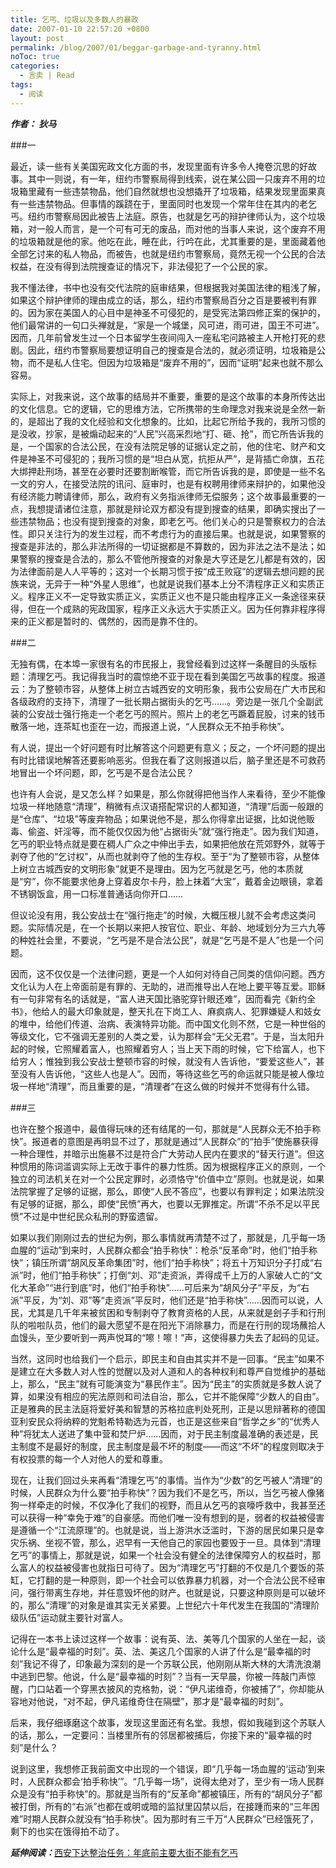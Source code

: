 ```yaml
---
title: 乞丐、垃圾以及多数人的暴政
date: 2007-01-10 22:57:20 +0800
layout: post
permalink: /blog/2007/01/beggar-garbage-and-tyranny.html
noToc: true
categories:
  - 言卖 | Read
tags:
  - 阅读
---
```

***作者： 狄马***

###一

最近，读一些有关美国宪政文化方面的书，发现里面有许多令人掩卷沉思的好故事。其中一则说，有一年，纽约市警察局得到线索，说在某公园一只废弃不用的垃圾箱里藏有一些违禁物品，他们自然就想也没想撬开了垃圾箱，结果发现里面果真有一些违禁物品。但事情的蹊跷在于，里面同时也发现一个常年住在其内的老乞丐。纽约市警察局因此被告上法庭。原告，也就是乞丐的辩护律师认为，这个垃圾箱，对一般人而言，是一个可有可无的废品，而对他的当事人来说，这个废弃不用的垃圾箱就是他的家。他吃在此，睡在此，行吟在此，尤其重要的是，里面藏着他全部乞讨来的私人物品，而被告，也就是纽约市警察局，竟然无视一个公民的合法权益，在没有得到法院搜查证的情况下，非法侵犯了一个公民的家。

我不懂法律，书中也没有交代法院的庭审结果，但根据我对美国法律的粗浅了解，如果这个辩护律师的理由成立的话，那么，纽约市警察局百分之百是要被判有罪的。因为家在美国人的心目中是神圣不可侵犯的，是受宪法第四修正案的保护的，他们最常讲的一句口头禅就是，“家是一个城堡，风可进，雨可进，国王不可进”。因而，几年前曾发生过一个日本留学生夜间闯入一座私宅问路被主人开枪打死的悲剧。因此，纽约市警察局要想证明自己的搜查是合法的，就必须证明，垃圾箱是公物，而不是私人住宅。但因为垃圾箱是“废弃不用的”，因而“证明”起来也就不那么容易。

实际上，对我来说，这个故事的结局并不重要，重要的是这个故事的本身所传达出的文化信息。它的逻辑，它的思维方法，它所携带的生命理念对我来说是全然一新的，是超出了我的文化经验和文化想象的。比如，比起它所给予我的，我所习惯的是没收，抄家，是被煽动起来的“人民”兴高采烈地“打、砸、抢”，而它所告诉我的是，一个国家的合法公民，在没有法院足够的证据认定之前，他的住宅、财产和文件是神圣不可侵犯的；我所习惯的是“坦白从宽，抗拒从严”，是背插亡命旗，五花大绑押赴刑场，甚至在必要时还要割断喉管，而它所告诉我的是，即使是一些不名一文的穷人，在接受法院的讯问、庭审时，也是有权聘用律师来辩护的，如果他没有经济能力聘请律师，那么，政府有义务指派律师无偿服务；这个故事最重要的一点，我想提请诸位注意，那就是辩论双方都没有提到搜查的结果，即确实搜出了一些违禁物品；也没有提到搜查的对象，即老乞丐。他们关心的只是警察权力的合法性。即只关注行为的发生过程，而不考虑行为的直接后果。也就是说，如果警察的搜查是非法的，那么非法所得的一切证据都是不算数的，因为非法之法不是法；如果警察的搜查是合法的，那么不管他所搜查的对象是大亨还是乞儿都是有效的，因为法律面前是人人平等的；这对一个长期习惯于按“成王败寇”的逻辑去想问题的民族来说，无异于一种“外星人思维”，也就是说我们基本上分不清程序正义和实质正义。程序正义不一定导致实质正义，实质正义也不是只能由程序正义一条途径来获得，但在一个成熟的宪政国家，程序正义永远大于实质正义。因为任何靠非程序得来的正义都是暂时的、偶然的，因而是靠不住的。

###二

<!--more-->

无独有偶，在本埠一家很有名的市民报上，我曾经看到过这样一条醒目的头版标题：清理乞丐。我记得我当时的震惊绝不亚于现在看到美国乞丐故事的程度。报道云：为了整顿市容，从整体上树立古城西安的文明形象，我市公安局在广大市民和各级政府的支持下，清理了一批长期占据街头的乞丐……。旁边是一张几个全副武装的公安战士强行拖走一个老乞丐的照片。照片上的老乞丐蹶着屁股，讨来的钱币散落一地，连茶缸也歪在一边，而报道上说，“人民群众无不拍手称快”。

有人说，提出一个好问题有时比解答这个问题更有意义；反之，一个坏问题的提出有时比错误地解答还要影响恶劣。但我在看了这则报道以后，脑子里还是不可救药地冒出一个坏问题，即，乞丐是不是合法公民？

也许有人会说，是又怎么样？如果是，那么你就得把他当作人来看待，至少不能像垃圾一样地随意“清理”，稍微有点汉语搭配常识的人都知道，“清理”后面一般跟的是“仓库”、“垃圾”等废弃物品；如果说他不是，那么你得拿出证据，比如说他贩毒、偷盗、奸淫等，而不能仅仅因为他“占据街头”就“强行拖走”。因为我们知道，乞丐的职业特点就是要在稠人广众之中伸出手去，如果把他放在荒郊野外，就等于剥夺了他的“乞讨权”，从而也就剥夺了他的生存权。至于“为了整顿市容，从整体上树立古城西安的文明形象”就更不是理由。因为乞丐就是乞丐，他的本质就是“穷”，你不能要求他身上穿着皮尔卡丹，脸上抹着“大宝”，戴着金边眼镜，拿着不锈钢饭盒，用一口标准普通话向你开口……

但议论没有用，我公安战士在“强行拖走”的时候，大概压根儿就不会考虑这类问题。实际情况是，在一个长期以来把人按官位、职业、年龄、地域划分为三六九等的种姓社会里，不要说，“乞丐是不是合法公民”，就是“乞丐是不是人”也是一个问题。

因而，这不仅仅是一个法律问题，更是一个人如何对待自己同类的信仰问题。西方文化认为人在上帝面前是有罪的、无助的，进而推导出人在地上要平等互爱。耶稣有一句非常有名的话就是，“富人进天国比骆驼穿针眼还难”，因而看完《新约全书》，他给人的最大印象就是，整天扎在下岗工人、麻疯病人、犯罪嫌疑人和妓女的堆中，给他们传道、治病、表演特异功能。而中国文化则不然，它是一种世俗的等级文化，它不强调无差别的人类之爱，认为那样会“无父无君”。于是，当太阳升起的时候，它照耀着富人，也照耀着穷人；当上天下雨的时候，它下给富人，也下给穷人；惟独到我公安战士整顿市容的时候，就没有人告诉他，“要爱这些人”，甚至没有人告诉他，“这些人也是人”。因而，等待这些乞丐的命运就只能是被人像垃圾一样地“清理”，而且重要的是，“清理者”在这么做的时候并不觉得有什么错。

###三

也许在整个报道中，最值得玩味的还有结尾的一句，那就是“人民群众无不拍手称快”。报道者的意图是再明显不过了，那就是通过“人民群众”的“拍手”使施暴获得一种合理性，并暗示出施暴不过是符合广大劳动人民内在要求的“替天行道”。但这种惯用的陈词滥调实际上无改于事件的暴力性质。因为根据程序正义的原则，一个独立的司法机关在对一个公民定罪时，必须恪守“价值中立”原则。也就是说，如果法院掌握了足够的证据，那么，即使“人民不答应”，也要以有罪判定；如果法院没有足够的证据，那么，即使“民愤”再大，也要以无罪推定。所谓“不杀不足以平民愤”不过是中世纪民众私刑的野蛮遗留。

如果以我们刚刚过去的世纪为例，那么事情就再清楚不过了，那就是，几乎每一场血腥的“运动”到来时，人民群众都会“拍手称快”：枪杀“反革命”时，他们“拍手称快”；镇压所谓“胡风反革命集团”时，他们“拍手称快”；将五十万知识分子打成“右派”时，他们“拍手称快”；打倒“刘、邓”走资派，弄得成千上万的人家破人亡的“文化大革命”“进行到底”时，他们“拍手称快”……可后来为“胡风分子”平反，为“右派”平反，为“刘、邓”等“走资派”平反时，他们还是“拍手称快”……因而可以说，人民，尤其是几千年来被贫困和专制剥夺了教育资格的人民，从来就是刽子手和行刑队的啦啦队员，他们的最大愿望不是在阳光下消除暴力，而是在行刑的现场蘸拾人血馒头，至少要听到一两声悦耳的“嚓！嚓！”声，这使得暴力失去了起码的见证。

当然，这同时也给我们一个启示，即民主和自由其实并不是一回事。“民主”如果不是建立在大多数人对人性的觉醒以及对人道和人的各种权利和尊严自觉维护的基础上，那么，“民主”就有可能演变为“暴民作主”。因为“民主”的实质就是多数人说了算，如果没有相应的宪法原则和司法自治，那么，它并不能保障“少数人的自由”。正是雅典的民主法庭将爱好美和智慧的苏格拉底判处死刑，正是以思辩著称的德国亚利安民众将纳粹的党魁希特勒选为元首，也正是这些来自“哲学之乡”的“优秀人种”将犹太人送进了集中营和焚尸炉……因而，对于民主制度最准确的表述是，民主制度不是最好的制度，民主制度是最不坏的制度——而这“不坏”的程度则取决于有权投票的每一个人对他人的爱和尊重。

现在，让我们回过头来再看“清理乞丐”的事情。当作为“少数”的乞丐被人“清理”的时候，人民群众为什么要“拍手称快”？因为我们不是乞丐，所以，当乞丐被人像猪狗一样牵走的时候，不仅净化了我们的视野，而且从乞丐的哀嚎呼救中，我甚至还可以获得一种“幸免于难”的自豪感。而他们唯一没有想到的是，弱者的权益被侵害是遵循一个“江流原理”的。也就是说，当上游洪水泛滥时，下游的居民如果只是幸灾乐祸、坐视不管，那么，迟早有一天他自己的家园也要毁于一旦。具体到“清理乞丐”的事情上，那就是说，如果一个社会没有健全的法律保障穷人的权益时，那么富人的权益被侵害也就指日可待了。因为“清理乞丐”打翻的不仅是几个要饭的茶缸，它打翻的是一种原则，即一个社会可以依靠暴力机器，对一个合法公民不经审问，强行带离生存地，并任意毁坏他的财产。也就是说，只要这种原则是可以破坏的，那么“清理”的对象是谁其实无关紧要。上世纪六十年代发生在我国的“清理阶级队伍”运动就主要针对富人。

记得在一本书上读过这样一个故事：说有英、法、美等几个国家的人坐在一起，谈论什么是“最幸福的时刻”。英、法、美这几个国家的人讲了什么是“最幸福的时刻”我记不得了，印象最为深刻的是一个苏联公民，他刚刚从斯大林的大清洗浪潮中逃到巴黎。他说，什么是“最幸福的时刻”？当有一天早晨，你被一阵敲门声惊醒，门口站着一个穿黑衣披风的克格勃，说：“伊凡诺维奇，你被捕了”，你却能从容地对他说，“对不起，伊凡诺维奇住在隔壁”，那才是“最幸福的时刻”。

后来，我仔细琢磨这个故事，发现这里面还有名堂。我想，假如我碰到这个苏联人的话，那么，一定要问：当楼里所有的邻居都被捕后，你接下来的“最幸福的时刻”是什么？

说到这里，我想修正我前面文中出现的一个错误，即“几乎每一场血腥的‘运动’到来时，人民群众都会‘拍手称快’”。“几乎每一场”，说得太绝对了，至少有一场人民群众是没有“拍手称快”的。那就是当所有的“反革命”都被镇压，所有的“胡风分子”都被打倒，所有的“右派”也都在或明或暗的监狱里囚禁以后，在接踵而来的“三年困难”时期人民群众就没有“拍手称快”。因为那时有三千万“人民群众”已经饿死了，剩下的也实在饿得拍不动了。

***延伸阅读：***[西安下达整治任务：年底前主要大街不能有乞丐](http://shaanxi.cnwest.com/content/2006-10/01/content_317596.htm "西安下达整治任务：年底前主要大街不能有乞丐")